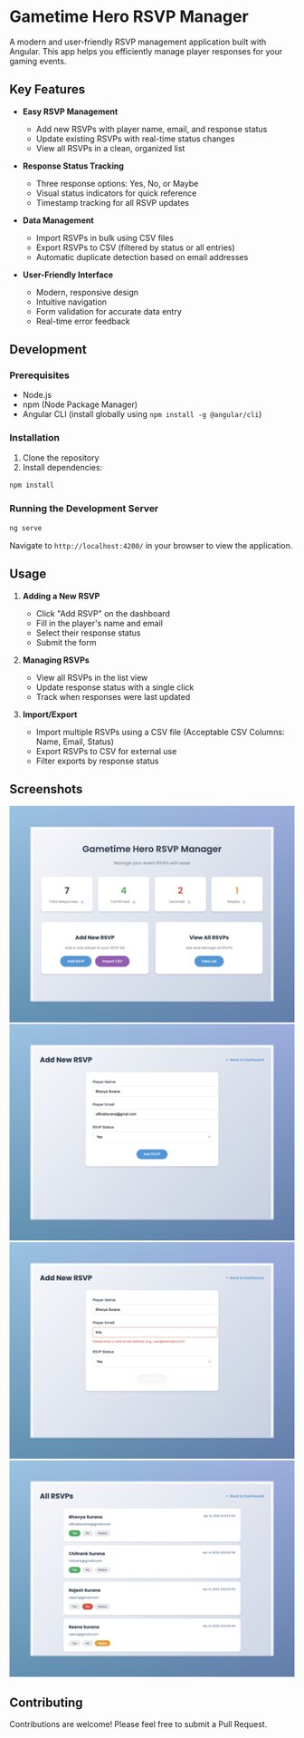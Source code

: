 # Gametime Hero RSVP Manager

A modern and user-friendly RSVP management application built with Angular. This app helps you efficiently manage player responses for your gaming events.

## Key Features

- **Easy RSVP Management**
  - Add new RSVPs with player name, email, and response status
  - Update existing RSVPs with real-time status changes
  - View all RSVPs in a clean, organized list

- **Response Status Tracking**
  - Three response options: Yes, No, or Maybe
  - Visual status indicators for quick reference
  - Timestamp tracking for all RSVP updates

- **Data Management**
  - Import RSVPs in bulk using CSV files
  - Export RSVPs to CSV (filtered by status or all entries)
  - Automatic duplicate detection based on email addresses

- **User-Friendly Interface**
  - Modern, responsive design
  - Intuitive navigation
  - Form validation for accurate data entry
  - Real-time error feedback

## Development

### Prerequisites
- Node.js
- npm (Node Package Manager)
- Angular CLI (install globally using `npm install -g @angular/cli`)

### Installation

1. Clone the repository
2. Install dependencies:
```bash
npm install
```

### Running the Development Server

```bash
ng serve
```

Navigate to `http://localhost:4200/` in your browser to view the application.

## Usage

1. **Adding a New RSVP**
   - Click "Add RSVP" on the dashboard
   - Fill in the player's name and email
   - Select their response status
   - Submit the form

2. **Managing RSVPs**
   - View all RSVPs in the list view
   - Update response status with a single click
   - Track when responses were last updated

3. **Import/Export**
   - Import multiple RSVPs using a CSV file (Acceptable CSV Columns: Name, Email, Status)
   - Export RSVPs to CSV for external use
   - Filter exports by response status


## Screenshots

![Landing Page](public/screenshots/landing.jpeg)
![Add RSVP](public/screenshots/rsvp.jpeg)
![RSVP Validation](public/screenshots/rsvp-list-validation.jpeg)
![RSVP List](public/screenshots/rsvp-list.jpeg)

## Contributing

Contributions are welcome! Please feel free to submit a Pull Request.